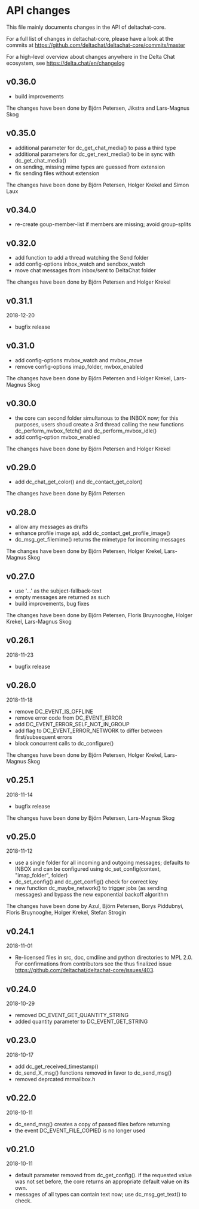 # API changes

This file mainly documents changes in the API of deltachat-core.

For a full list of changes in deltachat-core, please have a look at the commits at
https://github.com/deltachat/deltachat-core/commits/master

For a high-level overview about changes anywhere in the Delta Chat ecosystem,
see https://delta.chat/en/changelog

## v0.36.0

* build improvements

The changes have been done by Björn Petersen, Jikstra
and Lars-Magnus Skog

## v0.35.0

* additional parameter for dc_get_chat_media() to pass a third type
* additional parameters for dc_get_next_media()
  to be in sync with dc_get_chat_media()
* on sending, missing mime types are guessed from extension
* fix sending files without extension

The changes have been done by Björn Petersen, Holger Krekel
and Simon Laux

## v0.34.0

* re-create goup-member-list if members are missing; avoid group-splits

## v0.32.0

* add function to add a thread watching the Send folder
* add config-options inbox_watch and sendbox_watch
* move chat messages from inbox/sent to DeltaChat folder

The changes have been done by Björn Petersen and Holger Krekel

## v0.31.1
2018-12-20

* bugfix release

## v0.31.0

* add config-options mvbox_watch and mvbox_move
* remove config-options imap_folder, mvbox_enabled

The changes have been done by Björn Petersen and Holger Krekel,
Lars-Magnus Skog

## v0.30.0

* the core can second folder simultanous to the INBOX now;
  for this purposes, users shoud create a 3rd thread calling
  the new functions dc_perform_mvbox_fetch() and dc_perform_mvbox_idle()
* add config-option mvbox_enabled

The changes have been done by Björn Petersen and Holger Krekel

## v0.29.0

* add dc_chat_get_color() and dc_contact_get_color()

The changes have been done by Björn Petersen

## v0.28.0

* allow any messages as drafts
* enhance profile image api, add dc_contact_get_profile_image()
* dc_msg_get_filemime() returns the mimetype for incoming messages

The changes have been done by Björn Petersen, Holger Krekel,
Lars-Magnus Skog

## v0.27.0

* use '...' as the subject-fallback-text
* empty messages are returned as such
* build improvements, bug fixes

The changes have been done by Björn Petersen, Floris Bruynooghe,
Holger Krekel, Lars-Magnus Skog

## v0.26.1
2018-11-23

* bugfix release

## v0.26.0
2018-11-18

* remove DC_EVENT_IS_OFFLINE
* remove error code from DC_EVENT_ERROR
* add DC_EVENT_ERROR_SELF_NOT_IN_GROUP
* add flag to DC_EVENT_ERROR_NETWORK to differ between first/subsequent errors
* block concurrent calls to dc_configure()

The changes have been done by Björn Petersen, Holger Krekel, Lars-Magnus Skog

## v0.25.1
2018-11-14

* bugfix release

The changes have been done by Björn Petersen, Lars-Magnus Skog

## v0.25.0
2018-11-12

* use a single folder for all incoming and outgoing messages;
  defaults to INBOX and can be configured using
  dc_set_config(context, "imap_folder", folder)
* dc_set_config() and dc_get_config() check for correct key
* new function dc_maybe_network() to trigger jobs (as sending messages)
  and bypass the new exponential backoff algorithm

The changes have been done by Azul, Björn Petersen, Borys Piddubnyi,
Floris Bruynooghe, Holger Krekel, Stefan Strogin

## v0.24.1
2018-11-01

* Re-licensed files in src, doc, cmdline and python directories to MPL 2.0. 
  For confirmations from contributors see the thus finalized issue
  https://github.com/deltachat/deltachat-core/issues/403.

## v0.24.0
2018-10-29

* removed DC_EVENT_GET_QUANTITY_STRING
* added quantity parameter to DC_EVENT_GET_STRING

## v0.23.0
2018-10-17

* add dc_get_received_timestamp()
* dc_send_X_msg() functions removed in favor to dc_send_msg()
* removed deprcated mrmailbox.h


## v0.22.0
2018-10-11

* dc_send_msg() creates a copy of passed files before returning
* the event DC_EVENT_FILE_COPIED is no longer used


## v0.21.0
2018-10-11

* default parameter removed from dc_get_config().
  if the requested value was not set before, 
  the core returns an appropriate default value on its own.
* messages of all types can contain text now;
  use dc_msg_get_text() to check.
